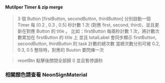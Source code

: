 #### Mutilper Timer & zip merge  


> 3 個 Button [firstButton, secondButton, thirdButton]
> 分別啟動一個 Timer 每 [0.2 , 0.3 , 0.5] 秒計數 1 次 (對應 first, second, third)，並且更新在對應 Button 的 title 。
> 比如：firstButton 每兩秒計數 1 次，將計數次數累加在 firstButton 的 title 上
> 並且 totalLabel 會同步顯示 firstButton, secondButton, thirdButton 的 task 計數的總次數
> 當總次數分別可被 0.2, 0.3, 0.5 整除時，對應的 Buuton 要閃爍一次

> resetBtn
> 點擊後關閉全部歸 0 並且暫停讀秒

### 相關顏色請查看  NeonSignMaterial
